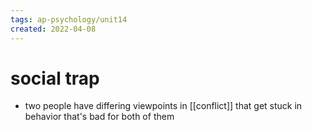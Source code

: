 ```yaml
---
tags: ap-psychology/unit14 
created: 2022-04-08
---
```


# social trap

- two people have differing viewpoints in [[conflict]] that get stuck in behavior that's bad for both of them 

